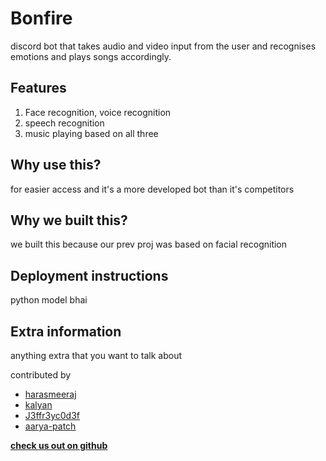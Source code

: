 # Bonfire

discord bot that takes audio and video input from the user and recognises emotions and plays songs accordingly.

## Features

1) Face recognition, voice recognition
2) speech recognition 
3) music playing based on all three

## Why use this?

for easier access and it's a more developed bot than it's competitors

## Why we built this?

we built this because our prev proj was based on facial recognition

## Deployment instructions

python model bhai

## Extra information 

anything extra that you want to talk about

contributed by
- [harasmeeraj](https://github.com/harasameeraj)
- [kalyan](https://github.com/Kalyan-ctrl)
- [J3ffr3yc0d3f](https://github.com/J3ffr3yc03df)
- [aarya-patch](https://github.com/aarya-patch)

**[check us out on github](https://github.com/J3ffr3yc0d3s/yackathon.git)**